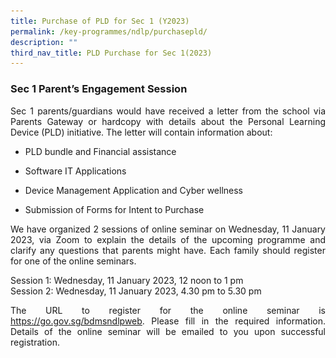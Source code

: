 ```yaml
---
title: Purchase of PLD for Sec 1 (Y2023)
permalink: /key-programmes/ndlp/purchasepld/
description: ""
third_nav_title: PLD Purchase for Sec 1(2023)
---
```

### Sec 1 Parent’s Engagement Session

<p style="text-align:justify">Sec 1 parents/guardians would have received a letter from the school via Parents Gateway or hardcopy with details about the Personal Learning Device (PLD) initiative.  The letter will contain information about: </p>
	
* <p style="text-align:justify">PLD bundle and Financial assistance</p>
* <p style="text-align:justify">Software IT Applications</p>
* <p style="text-align:justify">Device Management Application and Cyber wellness</p>
* <p style="text-align:justify">Submission of Forms for Intent to Purchase</p>

<p style="text-align:justify">We have organized 2 sessions of online seminar on Wednesday, 11 January 2023, via Zoom to explain the details of the upcoming programme and clarify any questions that parents might have. Each family should register for one of the online seminars. </p>

Session 1:  Wednesday, 11 January 2023, 12 noon to 1 pm <br>
Session 2:  Wednesday, 11 January 2023, 4.30 pm to 5.30 pm <br>

<p style="text-align:justify">
The URL to register for the online seminar is <a href="https://go.gov.sg/bdmsndlpweb" target="_blank" > https://go.gov.sg/bdmsndlpweb</a>. Please fill in the required information. Details of the online seminar will be emailed to you upon successful registration. 

 </p>

<!----

### Timeframe

Please refer to the time frame below for the upcoming dates to note.

<style type="text/css">
.tg  {border-collapse:collapse;border-spacing:0;}
.tg td{border-color:black;border-style:solid;border-width:1px;font-family:Arial, sans-serif;font-size:14px;
  overflow:hidden;padding:10px 5px;word-break:normal;}
.tg th{border-color:black;border-style:solid;border-width:1px;font-family:Arial, sans-serif;font-size:14px;
  font-weight:normal;overflow:hidden;padding:10px 5px;word-break:normal;}
.tg .tg-xwen{background-color:#E8EDFF;color:#222;font-weight:bold;text-align:left;vertical-align:middle}
.tg .tg-026s{background-color:#E8EDFF;border-color:inherit;color:#222;font-weight:bold;text-align:left;vertical-align:middle}
.tg .tg-lr6o{background-color:#E8EDFF;color:#222;text-align:left;vertical-align:middle}
</style>
<table class="tg">
<thead>
  <tr>
    <th class="tg-026s"><span style="color:#222">Time Frame   </span></th>
    <th class="tg-xwen"><span style="color:#222">Activity</span></th>
  </tr>
</thead>
<tbody>
  <tr>
    <td class="tg-lr6o"><span style="color:#222">13, 14 Jan 2022</span></td>
    <td class="tg-lr6o"><span style="color:#222">Parents Engagement on NDLP  (via online Video Conference)</span></td>
  </tr>
  <tr>
    <td class="tg-lr6o"><span style="color:#222">8 Jan 2022</span></td>
    <td class="tg-lr6o"><span style="color:#222">Parents will receive:</span><br><br>- Letter to Parents for Procurement of PLD sent via Parents Gateway<br>- Hardcopies of the above letter will be given to parents/ guardian who are not onboard Parents Gateway.</td>
  </tr>
  <tr>
    <td class="tg-lr6o"><span style="color:#222"> Mar-Apr 2022</span></td>
    <td class="tg-lr6o"><span style="color:#222"> For students with existing devices, to bring the device to school for the school to ascertain its compatibility to the DMA</span></td>
  </tr>
  <tr>
    <td class="tg-lr6o"><span style="color:#222"> 6 April 2022</span></td>
    <td class="tg-lr6o"><span style="color:#222"> Collection &amp; setup of PLD  (completed)</span></td>
  </tr>
  <tr>
    <td class="tg-lr6o"><span style="color:#222">May-June 2022</span></td>
    <td class="tg-lr6o"><span style="color:#222">Activation of Parents’ Option for Parents’ DMA Portal</span></td>
  </tr>
</tbody>
</table>

### The Personal Learning Device

<p style="text-align:justify">The PLD will be used in tandem with the national e-learning platform – the Singapore Student Learning Space (“SLS”) – as well as other educational technology to personalise and enhance students’ learning. This will also enable students to acquire digital skills and apply these skills as they navigate an increasingly digitalised world.  </p>

<p style="text-align:justify">The school has made arrangements for parents/guardians to purchase the PLD from Acer Limited Pte Ltd for your child/ward’s use in school. The vendor has been identified based on the choice of device determined by the school from a panel of awarded suppliers established by MOE. The PLD bundle which includes warranty and insurance for purchase by your child/ward will be:</p>

![Personal Learning Device](/images//Keyprogrammes/Ndlp/21-acerpld.png)

### Use of Edusave

<p style="text-align:justify">MOE has provided Edusave top-ups of $200 in 2020 and in May 2021 to all eligible Singaporean students in primary and secondary schools. This is on top of the annual Edusave contribution of $290 for secondary students and $230 for primary students. Students who are Singapore citizens can use their Edusave to pay fully or partly for the PLD, after setting aside provision for payment of 2nd tier miscellaneous fees. Parents/Guardians can also choose to pay cash for the PLD.</p>

### Financial Assistance

<p style="text-align:justify">Subsidies are available for students who require funding support to purchase a PLD. Please note that it is compulsory for all students on the MOE Financial Assistance Scheme (FAS) to use their Edusave to pay for the PLD, after subsidies have been granted. More information on the eligibility for the subsidy can be found in the Letter to Parents.</p>


### Software Applications

<p style="text-align:justify">Schools will progressively roll out IT applications that will be vital for students’ teaching and learning. These include:</p>

* <p style="text-align:justify">(a)   <b>Student iCON</b>: Every secondary school student will be provided with access to the Google Suite set of tools, including email address.</p>
* <p style="text-align:justify">(b)  <b>Microsoft ProPlus</b>: Every secondary school student will be able to use Microsoft Office tools that include Word, PowerPoint and Excel.</p>
* <p style="text-align:justify">(c)   <b>Zoom</b>: Every secondary school student will be given a Zoom free account with 40 min time limit for their video conferencing needs. </p>

<p style="text-align:justify">The school will need to use your child’s/ward’s full name, Student MIMS account and class to set up user accounts. Schools may also choose to roll out applications other than those listed above.</p>

-----!>